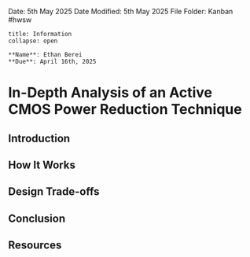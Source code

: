 Date: 5th May 2025
Date Modified: 5th May 2025
File Folder: Kanban
#hwsw

```ad-abstract
title: Information
collapse: open

**Name**: Ethan Berei
**Due**: April 16th, 2025

```

# In-Depth Analysis of an Active CMOS Power Reduction Technique

## Introduction

## How It Works

## Design Trade-offs

## Conclusion

## Resources

